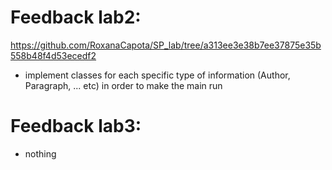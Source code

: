 # Feedback lab2:
https://github.com/RoxanaCapota/SP_lab/tree/a313ee3e38b7ee37875e35b558b48f4d53ecedf2

- implement classes for each specific type of information (Author, Paragraph, ... etc) in order to make the main run


# Feedback lab3:
- nothing
